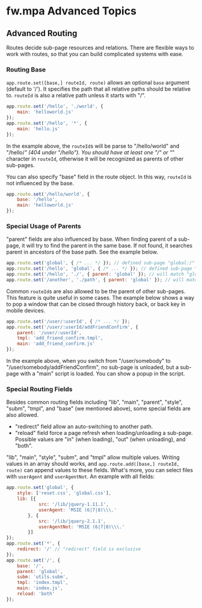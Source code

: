 # fw.mpa Advanced Topics #

## Advanced Routing ##

Routes decide sub-page resources and relations.
There are flexible ways to work with routes, so that you can build complicated systems with ease.

### Routing Base ###

`app.route.set([base,] routeId, route)` allows an optional `base` argument (default to '/').
It specifies the path that all relative paths should be relative to.
`routeId` is also a relative path unless it starts with "/".

```js
app.route.set('/hello', './world', {
	main: 'helloworld.js'
});
app.route.set('/hello', '*', {
	main: 'hello.js'
});
```

In the example above, the `routeId`s will be parse to "/hello/world" and "/hello/*" (404 under "/hello").
You should have at least one "/" or "*" character in `routeId`, otherwise it will be recognized as parents of other sub-pages.

You can also specify "base" field in the route object.
In this way, `routeId` is not influenced by the base.

```js
app.route.set('/hello/world', {
	base: '/hello',
	main: 'helloworld.js'
});
```

### Special Usage of Parents ###

"parent" fields are also influenced by base.
When finding parent of a sub-page, it will try to find the parent in the same base.
If not found, it searches parent in ancestors of the base path.
See the example below.

```js
app.route.set('global', { /* ... */ }); // defined sub-page "global:/"
app.route.set('/hello', 'global', { /* ... */ }); // defined sub-page "global:/hello"
app.route.set('/hello', './', { parent: 'global' }); // will match "global:/hello"
app.route.set('/another', './path', { parent: 'global' }); // will match "global:/"
```

Common `routeId`s are also allowed to be the parent of other sub-pages.
This feature is quite useful in some cases.
The example below shows a way to pop a window that can be closed through history back, or back key in mobile devices.

```js
app.route.set('/user/:userId', { /* ... */ });
app.route.set('/user/:userId/addFriendConfirm', {
	parent: '/user/:userId',
	tmpl: 'add_friend_confirm.tmpl',
	main: 'add_friend_confirm.js'
});
```

In the example above, when you switch from "/user/somebody" to "/user/somebody/addFriendConfirm", no sub-page is unloaded, but a sub-page with a "main" script is loaded.
You can show a popup in the script.

### Special Routing Fields ###

Besides common routing fields including "lib", "main", "parent", "style", "subm", "tmpl", and "base" (we mentioned above), some special fields are also allowed.

* "redirect" field allow an auto-switching to another path.
* "reload" field force a page refresh when loading/unloading a sub-page. Possible values are "in" (when loading), "out" (when unloading), and "both".

"lib", "main", "style", "subm", and "tmpl" allow multiple values.
Writing values in an array should works, and `app.route.add([base,] routeId, route)` can append values to these fields.
What's more, you can select files with `userAgent` and `userAgentNot`.
An example with all fields:

```js
app.route.set('global', {
	style: ['reset.css', 'global.css'],
	lib: [{
			src: '/lib/jquery-1.11.1',
			userAgent: 'MSIE (6|7|8)\\\.'
		}, {
			src: '/lib/jquery-2.1.1',
			userAgentNot: 'MSIE (6|7|8)\\\.'
		}]
});
app.route.set('*', {
	redirect: '/' // "redirect" field is exclusive
});
app.route.set('/', {
	base: '/',
	parent: 'global',
	subm: 'utils.subm',
	tmpl: 'index.tmpl',
	main: 'index.js',
	reload: 'both'
});
```
